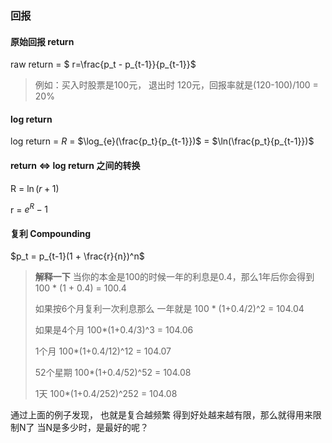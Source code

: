 ### 回报

#### 原始回报 return

raw  return = $ r=\frac{p_t - p_{t-1}}{p_{t-1}}$

> 例如：买入时股票是100元， 退出时 120元，回报率就是(120-100)/100 = 20%

#### log return

log return = $R$  = $\log_{e}(\frac{p_t}{p_{t-1}})$ = $\ln(\frac{p_t}{p_{t-1}})$



#### return <=> log return 之间的转换

R = $\ln(r+1)$

r = $e^R-1$



#### 复利 Compounding

$p_t = p_{t-1}(1 + \frac{r}{n})^n$ 

> **解释一下** 当你的本金是100的时候一年的利息是0.4，那么1年后你会得到 100 * (1 + 0.4) = 100.4
>
> 如果按6个月复利一次利息那么 一年就是 100 * (1+0.4/2)^2 = 104.04
>
> 如果是4个月                            100*(1+0.4/3)^3 = 104.06
>
> 1个月                 100*(1+0.4/12)^12 = 104.07
>
> 52个星期         100*(1+0.4/52)^52 = 104.08
>
> 1天                   100*(1+0.4/252)^252 = 104.08

通过上面的例子发现， 也就是复合越频繁 得到好处越来越有限，那么就得用来限制N了 当N是多少时，是最好的呢？

